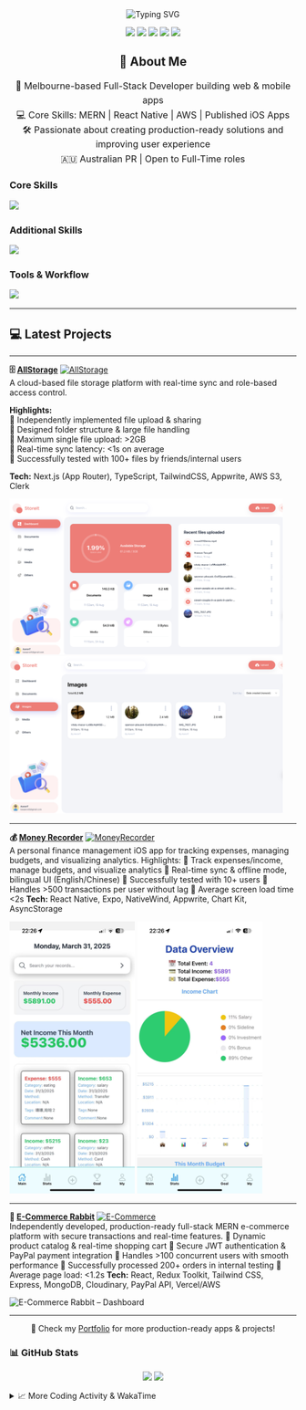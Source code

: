 
<div align="center">
  <img src="https://readme-typing-svg.demolab.com?font=Fira+Code&pause=1000&center=true&vCenter=true&width=500&lines=Hi+there+%F0%9F%91%8B+I'm+Aaron+TAO!;Full-Stack+Developer+from+Melbourne;MERN+Stack+%7C+React+Native+%7C+AWS;Let's+Build+Something+Great+Together!" alt="Typing SVG" />
</div>


<p align="center">
  <a href="https://github.com/HAONANTAO"><img src="https://img.shields.io/badge/GitHub-000?style=flat&logo=github&logoColor=white" /></a>
  <a href="https://www.aarontao.com/"><img src="https://img.shields.io/badge/Portfolio-000?style=flat&logo=vercel&logoColor=white" /></a>
 <a href="2025.09.07Resume.pdf"><img src="https://img.shields.io/badge/Resume-PDF-blue?style=flat&logo=adobeacrobatreader&logoColor=white" /></a>
  <a href="https://www.linkedin.com/in/haonan-tao-aaron/"><img src="https://img.shields.io/badge/-LinkedIn-0077b5?style=flat&logo=linkedin&logoColor=white" /></a>
  <a href="mailto:taoaaron5@gmail.com"><img src="https://img.shields.io/badge/Gmail-D14836?style=flat&logo=gmail&logoColor=white" /></a>
</p>

<h2 align="center">
  💼 <strong>About Me</strong>
</h2>

<p align="center" style="font-size:16px; line-height:1.6; max-width:600px; margin:auto;">
🚀 Melbourne-based Full-Stack Developer building web & mobile apps  <br/>
💻 Core Skills: MERN | React Native | AWS | Published iOS Apps  <br/>
🛠 Passionate about creating production-ready solutions and improving user experience  <br/>
🇦🇺 Australian PR | Open to Full-Time roles
</p>


### Core Skills
<img src="https://skillicons.dev/icons?i=react,nodejs,mongodb,aws,typescript&theme=dark" />

### Additional Skills

<img src="https://skillicons.dev/icons?i=nextjs,tailwind,vercel,docker&theme=dark" />

### Tools & Workflow
<img src="https://skillicons.dev/icons?i=git,github,figma&theme=dark" />

---

## 💻 Latest Projects

---
**🗄️ [AllStorage](https://github.com/HAONANTAO/AllStorage)** [![AllStorage](https://img.shields.io/badge/-AllStorage-3498db?style=flat-square&logo=github&logoColor=white)](https://github.com/HAONANTAO/AllStorage)  
A cloud-based file storage platform with real-time sync and role-based access control.  

**Highlights:**  
🔹 Independently implemented file upload & sharing  
🔹 Designed folder structure & large file handling  
🔹 Maximum single file upload: >2GB  
🔹 Real-time sync latency: <1s on average  
🔹 Successfully tested with 100+ files by friends/internal users  

**Tech:** Next.js (App Router), TypeScript, TailwindCSS, Appwrite, AWS S3, Clerk  

<img src="https://raw.githubusercontent.com/HAONANTAO/AllStorage/main/Demo1.png" width="480" alt="AllStorage Dashboard" /> 
<img src="https://raw.githubusercontent.com/HAONANTAO/AllStorage/main/Features3.png" width="480" alt="AllStorage Dashboard 3" />

---

**💰 [Money Recorder](https://apps.apple.com/us/app/moneyrecorder/id6744058988)** [![MoneyRecorder](https://img.shields.io/badge/-MoneyRecorder-1abc9c?style=flat-square&logo=github&logoColor=white)](https://github.com/HAONANTAO/Money_Recorder)  
A personal finance management iOS app for tracking expenses, managing budgets, and visualizing analytics.
Highlights:
🔹 Track expenses/income, manage budgets, and visualize analytics
🔹 Real-time sync & offline mode, bilingual UI (English/Chinese)
🔹 Successfully tested with 10+ users
🔹 Handles >500 transactions per user without lag
🔹 Average screen load time <2s
**Tech:** React Native, Expo, NativeWind, Appwrite, Chart Kit, AsyncStorage  

<img src="https://raw.githubusercontent.com/HAONANTAO/Money_Recorder/main/assets/Demo1.jpg" width="220" alt="Money Recorder – Home" />
<img src="https://raw.githubusercontent.com/HAONANTAO/Money_Recorder/main/assets/Demo2.jpg" width="220" alt="Money Recorder – Analytics" />

---

**🛒 [E-Commerce Rabbit](https://www.wanyancanrui.com/)** [![E-Commerce](https://img.shields.io/badge/-E--Commerce-1abc9c?style=flat-square&logo=github&logoColor=white)](https://github.com/HAONANTAO/E-Commerce-Rabbit)  
Independently developed, production-ready full-stack MERN e-commerce platform with secure transactions and real-time features. 
🔹 Dynamic product catalog & real-time shopping cart
🔹 Secure JWT authentication & PayPal payment integration
🔹 Handles >100 concurrent users with smooth performance
🔹 Successfully processed 200+ orders in internal testing
🔹 Average page load: <1.2s
**Tech:** React, Redux Toolkit, Tailwind CSS, Express, MongoDB, Cloudinary, PayPal API, Vercel/AWS  

<img src="https://raw.githubusercontent.com/HAONANTAO/E-Commerce-Rabbit/main/ScreenShow.png" width="600" alt="E-Commerce Rabbit – Dashboard" />

---

<p align="center">
  🔗 Check my <a href="https://www.aarontao.com/">Portfolio</a> for more production-ready apps & projects!
</p>

### 📊 GitHub Stats
<p align="center">
  <img src="https://github-readme-stats.vercel.app/api?username=HAONANTAO&show_icons=true&theme=radical&count_private=true" />
  <img src="https://github-readme-stats.vercel.app/api/top-langs/?username=HAONANTAO&layout=compact&theme=radical" />
</p>

<details>
  <summary>📈 More Coding Activity & WakaTime</summary>

  ![HAONANTAO's github activity graph](https://github-readme-activity-graph.vercel.app/graph?username=HAONANTAO&theme=tokyo-night)
    <!--START_SECTION:waka-->
**🐱 My GitHub Data** 

> 📦 ? Used in GitHub's Storage 
 > 
> 🏆 1,079 Contributions in the Year 2025
 > 
> 🚫 Not Opted to Hire
 > 
> 📜 34 Public Repositories 
 > 
> 🔑 0 Private Repositories 
 > 
**I Mostly Code in JavaScript** 

```text
JavaScript               22 repos            ████████████░░░░░░░░░░░░░   46.81 % 
TypeScript               15 repos            ████████░░░░░░░░░░░░░░░░░   31.91 % 
HTML                     4 repos             ██░░░░░░░░░░░░░░░░░░░░░░░   08.51 % 
CSS                      3 repos             ██░░░░░░░░░░░░░░░░░░░░░░░   06.38 % 
Java                     1 repo              █░░░░░░░░░░░░░░░░░░░░░░░░   02.13 % 
```



**Timeline**

![Lines of Code chart](https://raw.githubusercontent.com/HAONANTAO/HAONANTAO/main/assets/bar_graph.png)


 Last Updated on 03/10/2025 18:46:09 UTC
<!--END_SECTION:waka-->

</details>
